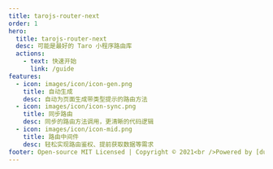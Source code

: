 ```yaml
---
title: tarojs-router-next
order: 1
hero:
  title: tarojs-router-next
  desc: 可能是最好的 Taro 小程序路由库
  actions:
    - text: 快速开始
      link: /guide
features:
  - icon: images/icon/icon-gen.png
    title: 自动生成
    desc: 自动为页面生成带类型提示的路由方法
  - icon: images/icon/icon-sync.png
    title: 同步路由
    desc: 同步的路由方法调用，更清晰的代码逻辑
  - icon: images/icon/icon-mid.png
    title: 路由中间件
    desc: 轻松实现路由鉴权、提前获取数据等需求
footer: Open-source MIT Licensed | Copyright © 2021<br />Powered by [dumi](https://d.umijs.org)
---
```

